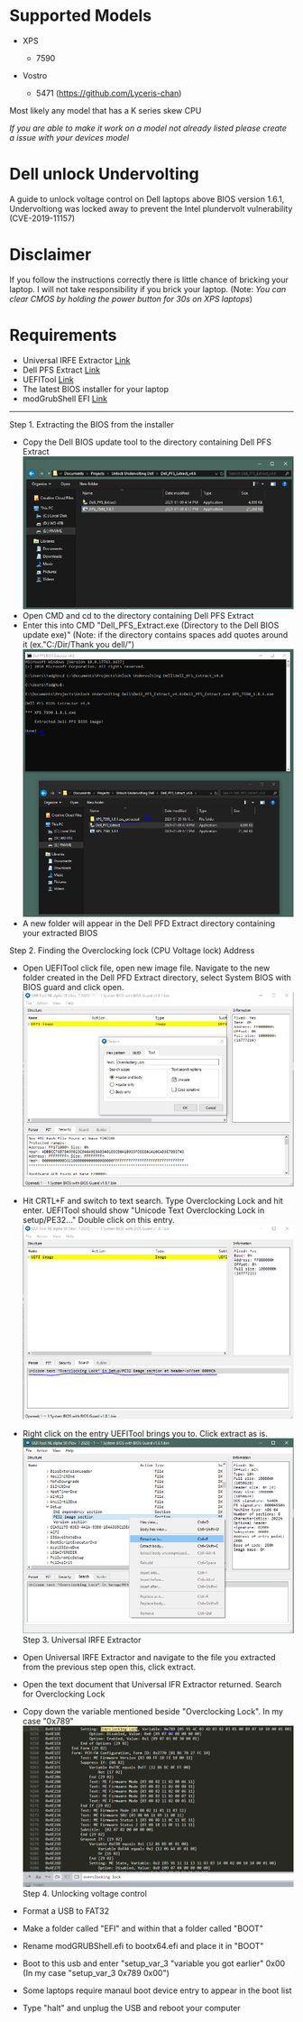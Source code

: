 # Supported Models

- XPS
  - 7590

- Vostro 
  - 5471 (https://github.com/Lyceris-chan)

Most likely any model that has a K series skew CPU

*If you are able to make it work on a model not already listed please create a issue with your devices model*

# Dell unlock Undervolting
A guide to unlock voltage control on Dell laptops above BIOS version 1.6.1,
Undervoltiong was locked away to prevent the Intel plundervolt vulnerability (CVE-2019-11157)

# Disclaimer
If you follow the instructions correctly there is little chance of bricking your laptop. I will not take responsibility if you brick your laptop. (Note: *You can clear CMOS by holding the power button for 30s on XPS laptops*)

# Requirements
* Universal IRFE Extractor [Link](https://github.com/LongSoft/Universal-IFR-Extractor/releases)
* Dell PFS Extract [Link](https://github.com/platomav/BIOSUtilities/releases)
* UEFITool [Link](https://github.com/LongSoft/UEFITool/releases)
* The latest BIOS installer for your laptop 
* modGrubShell EFI [Link](https://github.com/datasone/grub-mod-setup_var/releases/tag/1.1)
----

Step 1. Extracting the BIOS from the installer

* Copy the Dell BIOS update tool to the directory containing Dell PFS Extract 
![Step 1](https://github.com/tadghh/Dell-unlock-undervolting/blob/main/Pictures/step1pt1.PNG)
* Open CMD and cd to the directory containing Dell PFS Extract
* Enter this into CMD "Dell_PFS_Extract.exe (Directory to the Dell BIOS update exe)"	(Note: if the directory contains spaces add quotes around it (ex."C:/Dir/Thank you dell/")
![Step 2](https://github.com/tadghh/Dell-unlock-undervolting/blob/main/Pictures/step1pt2.PNG)
* A new folder will appear in the Dell PFD Extract directory containing your extracted BIOS

Step 2. Finding the Overclocking lock (CPU Voltage lock) Address 

* Open UEFITool click file, open new image file. Navigate to the new folder created in the Dell PFD Extract directory, select System BIOS with BIOS guard and click open.
![Step 2 pt 1](https://github.com/tadghh/Dell-unlock-undervolting/blob/main/Pictures/step2pt1.PNG)
* Hit CRTL+F and switch to text search. Type Overclocking Lock and hit enter. UEFITool should show "Unicode Text Overclocking Lock in setup/PE32..." Double click on this entry.
![Step 2 pt 2](https://github.com/tadghh/Dell-unlock-undervolting/blob/main/Pictures/step2pt2.PNG)
* Right click on the entry UEFITool brings you to. Click extract as is.
 ![Step 2 pt 3](https://github.com/tadghh/Dell-unlock-undervolting/blob/main/Pictures/step2pt3.PNG)
Step 3. Universal IRFE Extractor

* Open Universal IRFE Extractor and navigate to the file you extracted from the previous step open this, click extract.
* Open the text document that Universal IFR Extractor returned. Search for Overclocking Lock
* Copy down the variable mentioned beside "Overclocking Lock". In my case "0x789"
![Step 3 pt 1](https://github.com/tadghh/Dell-unlock-undervolting/blob/main/Pictures/step3pt1.PNG)
Step 4. Unlocking voltage control

* Format a USB to FAT32
* Make a folder called "EFI" and within that a folder called "BOOT"
* Rename modGRUBShell.efi to bootx64.efi and place it in "BOOT"
* Boot to this usb and enter "setup_var_3 "variable you got earlier" 0x00 (In my case "setup_var_3 0x789 0x00")
* Some laptops require manaul boot device entry to appear in the boot list
* Type "halt" and unplug the USB and reboot your computer
